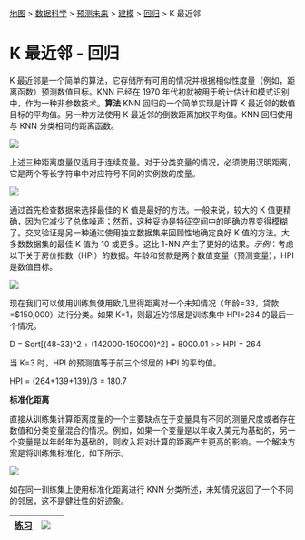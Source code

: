 [地图](data_mining_map.htm) > [数据科学](data_mining.htm) > [预测未来](predicting_the_future.htm) > [建模](modeling.htm) > [回归](regression.htm) > K 最近邻

# K 最近邻 - 回归

K 最近邻是一个简单的算法，它存储所有可用的情况并根据相似性度量（例如，距离函数）预测数值目标。KNN 已经在 1970 年代初就被用于统计估计和模式识别中，作为一种非参数技术。**算法** KNN 回归的一个简单实现是计算 K 最近邻的数值目标的平均值。另一种方法使用 K 最近邻的倒数距离加权平均值。KNN 回归使用与 KNN 分类相同的距离函数。

![](../Images/823cfbf8638e639628498c708e1847b6.jpg)

上述三种距离度量仅适用于连续变量。对于分类变量的情况，必须使用汉明距离，它是两个等长字符串中对应符号不同的实例数的度量。

![](../Images/15dce582d6676e4936ea3118e1c80eee.jpg)

通过首先检查数据来选择最佳的 K 值是最好的方法。一般来说，较大的 K 值更精确，因为它减少了总体噪声；然而，这种妥协是特征空间中的明确边界变得模糊了。交叉验证是另一种通过使用独立数据集来回顾性地确定良好 K 值的方法。大多数数据集的最佳 K 值为 10 或更多。这比 1-NN 产生了更好的结果。*示例*：考虑以下关于房价指数（HPI）的数据。年龄和贷款是两个数值变量（预测变量），HPI 是数值目标。

![](../Images/95caeaf2c5de01519031f0d7581ec7e5.jpg)

现在我们可以使用训练集使用欧几里得距离对一个未知情况（年龄=33，贷款=$150,000）进行分类。如果 K=1，则最近的邻居是训练集中 HPI=264 的最后一个情况。

D = Sqrt[(48-33)^2 + (142000-150000)^2] = 8000.01 >> HPI = 264

当 K=3 时，HPI 的预测值等于前三个邻居的 HPI 的平均值。

HPI = (264+139+139)/3 = 180.7

**标准化距离**

直接从训练集计算距离度量的一个主要缺点在于变量具有不同的测量尺度或者存在数值和分类变量混合的情况。例如，如果一个变量是以年收入美元为基础的，另一个变量是以年龄年为基础的，则收入将对计算的距离产生更高的影响。一个解决方案是将训练集标准化，如下所示。

![](../Images/4a7433543400be6e0840f1229da1e884.jpg)

如在同一训练集上使用标准化距离进行 KNN 分类所述，未知情况返回了一个不同的邻居，这不是健壮性的好迹象。

| [练习](knn_reg_exercise.htm) | [![](../Images/a890baab528b0ca069f7f2599c0c5e39.jpg)](datasets/KnnReg.txt) |  |
| --- | --- | --- |

